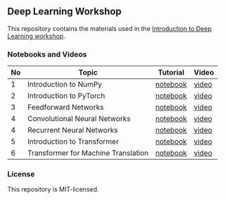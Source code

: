 ## Deep Learning Workshop
This repository contains the materials used in the [Introduction to Deep Learning workshop](https://www.eventbrite.ca/e/introduction-to-deep-learning-online-tickets-294097612877?aff=ebdsoporgprofile).

### Notebooks and Videos
| No | Topic | Tutorial | Video |
|---|---|---|---|
| 1 | Introduction to NumPy | [notebook](numpy_tutorial.ipynb) | [video](https://www.youtube.com) |
| 2 | Introduction to PyTorch | [notebook](pytorch_tutorial.ipynb) | [video](https://www.youtube.com) |
| 3 | Feedforward Networks | [notebook](Feedforward.ipynb) | [video](https://www.youtube.com) |
| 4 | Convolutional Neural Networks | [notebook](CNN.ipynb) | [video](https://www.youtube.com) |
| 4 | Recurrent Neural Networks | [notebook](RNN.ipynb) | [video](https://www.youtube.com/watch?v=kh89gBfnVdY) |
| 5 | Introduction to Transformer | [notebook](transformer_intro_tutorial.ipynb) | [video](https://www.youtube.com) |
| 6 | Transformer for Machine Translation | [notebook](transformer_mt_tutorial.ipynb) | [video](https://www.youtube.com) |

### License
This repository is MIT-licensed.
